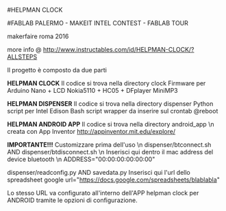 #HELPMAN CLOCK

#FABLAB PALERMO - MAKEIT INTEL CONTEST - FABLAB TOUR

makerfaire roma 2016

more info @
http://www.instructables.com/id/HELPMAN-CLOCK/?ALLSTEPS


Il progetto è composto da due parti

**HELPMAN CLOCK**
Il codice si trova nella directory clock
Firmware per Arduino Nano + LCD Nokia5110 + HC05 + DFplayer MiniMP3

**HELPMAN DISPENSER**
Il codice si trova nella directory dispenser
Python script per Intel Edison
Bash script wrapper da inserire sul crontab @reboot

**HELPMAN ANDROID APP**
Il codice si trova nella directory android_app \n
creata con App Inventor http://appinventor.mit.edu/explore/

**IMPORTANTE!!!**  Customizzare prima dell'uso \n
dispenser/btconnect.sh AND dispenser/btdisconnect.sh \n
Inserisci qui dentro il mac address del device bluetooth \n 
ADDRESS="00:00:00:00:00:00"

dispenser/readconfig.py AND savedata.py
Inserisci qui l'url dello spreadsheet google
url="https://docs.google.com/spreadsheets/blablabla"

Lo stesso URL va configurato all'interno dell'APP helpman clock per ANDROID
tramite le opzioni di configurazione.
